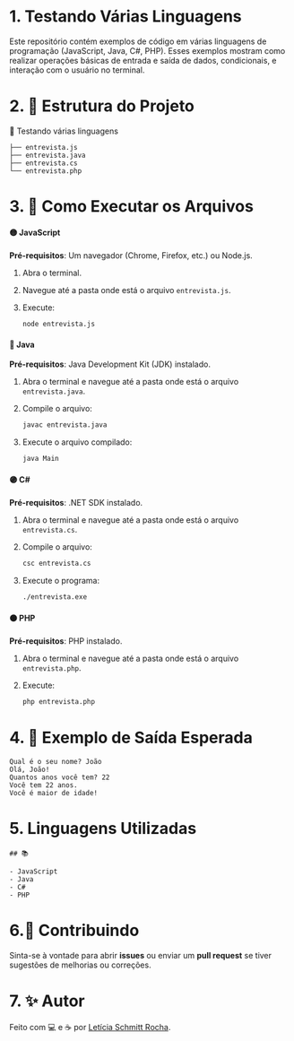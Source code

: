 # 1. Testando Várias Linguagens

Este repositório contém exemplos de código em várias linguagens de programação (JavaScript, Java, C#, PHP). Esses exemplos mostram como realizar operações básicas de entrada e saída de dados, condicionais, e interação com o usuário no terminal.


# 2. 📂 Estrutura do Projeto

📁 Testando várias linguagens
```
├── entrevista.js
├── entrevista.java
├── entrevista.cs
└── entrevista.php
```


# 3. 🚀 Como Executar os Arquivos

#### 🟡 JavaScript

**Pré-requisitos**: Um navegador (Chrome, Firefox, etc.) ou Node.js.

1. Abra o terminal.
2. Navegue até a pasta onde está o arquivo `entrevista.js`.
3. Execute:

   ```bash
   node entrevista.js
   ```


#### 🔵 Java

**Pré-requisitos**: Java Development Kit (JDK) instalado.

1. Abra o terminal e navegue até a pasta onde está o arquivo `entrevista.java`.
2. Compile o arquivo:

   ```bash
   javac entrevista.java
   ```

3. Execute o arquivo compilado:

   ```bash
   java Main
   ```


#### 🟣 C#

**Pré-requisitos**: .NET SDK instalado.

1. Abra o terminal e navegue até a pasta onde está o arquivo `entrevista.cs`.
2. Compile o arquivo:

   ```bash
   csc entrevista.cs
   ```

3. Execute o programa:

   ```bash
   ./entrevista.exe
   ```


#### 🟠 PHP

**Pré-requisitos**: PHP instalado.

1. Abra o terminal e navegue até a pasta onde está o arquivo `entrevista.php`.
2. Execute:

   ```bash
   php entrevista.php
   ```


# 4. 📜 Exemplo de Saída Esperada

```
Qual é o seu nome? João
Olá, João!
Quantos anos você tem? 22
Você tem 22 anos.
Você é maior de idade!
```

# 5. Linguagens Utilizadas
```
## 📚 

- JavaScript
- Java
- C#
- PHP
```


# 6.🤝 Contribuindo

Sinta-se à vontade para abrir **issues** ou enviar um **pull request** se tiver sugestões de melhorias ou correções.


# 7. ✨ Autor

Feito com 💻 e ☕ por [Letícia Schmitt Rocha](https://github.com/leticiaschmitt/).

